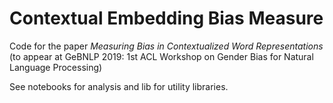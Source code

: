 # Contextual Embedding Bias Measure
Code for the paper *Measuring Bias in Contextualized Word Representations* (to appear at GeBNLP 2019: 1st ACL Workshop on Gender Bias for Natural Language Processing)

See notebooks for analysis and lib for utility libraries.
